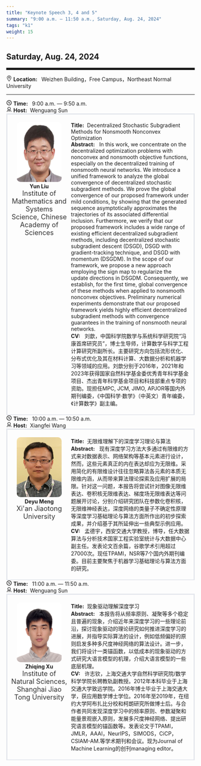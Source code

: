 ```yaml
---
title: "Keynote Speech 3, 4 and 5"
summary: "9:00 a.m. — 11:50 a.m., Saturday, Aug. 24, 2024"
tags: "k1"
weight: 15
---
```


Saturday, Aug. 24, 2024
------


<hr style="border: 0; border-top: 5px solid;">

<!-- <div class="tip">
    <img class="icon" src="/static/images/mdy.jpg" />
    SessionKenote Speech: <span class="font-bold" style="font-size:120%">Optimal Transport in Machine Learning</span>
</div> -->

<div class="tip">
    <img class="icon" src="/icon/didian.png" />
    <b>Location: </b>&nbsp;
    Weizhen Building，Free Campus，Northeast Normal University
</div>

________________________________________

<div class="tip">
    <img class="icon" src="/icon/shizhong.png" />
    <b>Time: </b>&nbsp;
    9:00 a.m. — 9:50 a.m.
</div>

<div class="tip">
    <img class="icon" src="/icon/lingdao.png" />
    <b>Host:</b>&nbsp;
    Wenguang Sun
</div>

<div class="row">
    <div class="left">
        <img src="/images/liuyun.jpg" class="avatar" />
        <div class="font-big font-bold">
            Yun Liu
        </div>
        <div class="institute">
            Institute of Mathematics and Systems Science, Chinese Academy of Sciences
        </div>
    </div>
    <div class="right">
        <div class="font-small">
            <b>Title:</b>&nbsp;
            Decentralized Stochastic Subgradient Methods for Nonsmooth Nonconvex Optimization
        </div>
        <div class="content font-small">
            <b>Abstract:</b> &nbsp;
            In this work, we concentrate on the decentralized optimization problems with nonconvex and nonsmooth objective functions, especially on the decentralized training of nonsmooth neural networks. We introduce a unified framework to analyze the global convergence of decentralized stochastic subgradient methods. We prove the global convergence of our proposed framework under mild conditions, by showing that the generated sequence asymptotically approximates the trajectories of its associated differential inclusion. Furthermore, we verify that our proposed framework includes a wide range of existing efficient decentralized subgradient methods, including decentralized stochastic subgradient descent (DSGD), DSGD with gradient-tracking technique, and DSGD with momentum (DSGDM). In the scope of our framework, we propose a new approach employing the sign map to regularize the update directions in DSGDM. Consequently, we establish, for the first time, global convergence of these methods when applied to nonsmooth nonconvex objectives. Preliminary numerical experiments demonstrate that our proposed framework yields highly efficient decentralized subgradient methods with convergence guarantees in the training of nonsmooth neural networks.
        </div>
        <div class="content font-small">
            <b>CV:</b> &nbsp;
            刘歆，中国科学院数学与系统科学研究院“冯康首席研究员”，博士生导师，计算数学与科学工程计算研究所副所长。主要研究方向包括流形优化、分布式优化及其在材料计算、大数据分析和机器学习等领域的应用。刘歆分别于2016年，2021年和2023年获得国家自然科学基金委优秀青年科学基金项目、杰出青年科学基金项目和科技部重点专项的资助。现担任MPC, JCM, JIMO, APJOR等国内外期刊编委，《中国科学·数学》（中英文）青年编委，《计算数学》副主编。
        </div>
    </div>
</div>


<div class="tip">
    <img class="icon" src="/icon/shizhong.png" />
    <b>Time: </b>&nbsp;
    10:00 a.m. — 10:50 a.m.
</div>

<div class="tip">
    <img class="icon" src="/icon/lingdao.png" />
    <b>Host:</b>&nbsp;
    Xiangfei Wang
</div>

<div class="row">
    <div class="left">
        <img src="/images/mdy.png" class="avatar" />
        <div class="font-big font-bold">
            Deyu Meng
        </div>
        <div class="institute">
            Xi'an Jiaotong University
        </div>
    </div>
    <div class="right">
        <div class="font-small">
            <b>Title:</b>&nbsp;
            无限维理解下的深度学习理论与算法
        </div>
        <div class="content font-small">
            <b>Abstract:</b> &nbsp;
            现有深度学习方法大多通过有限维的方式来对数据表示、网络架构等基本元素进行设计，然而，这些元素真正的内在表达却应为无限维。采用简化的有限维设计往往忽略算法各元素的本质无限维内涵，从而带来算法理论探索及应用扩展的局限。针对这一问题，本报告将尝试针对图像无限维表达、卷积核无限维表达、梯度场无限维表达等问题展开讨论，分别介绍研究团队在参数化卷积核，无限维神经表达，深度网络的类量子不确定性原理等深度学习基础理论与算法方面所作出的初步探索成果，并介绍基于其所延伸出一些典型示例应用。
        </div>
        <div class="content font-small">
            <b>CV:</b> &nbsp;
            孟德宇，西安交通大学教授，博导，任大数据算法与分析技术国家工程实验室统计与大数据中心副主任。发表论文百余篇，谷歌学术引用超过27000次。现任TPAMI，NSR等7个国内外期刊编委。目前主要聚焦于机器学习基础理论与算法方面的研究。
        </div>
    </div>
</div>


<div class="tip">
    <img class="icon" src="/icon/shizhong.png" />
    <b>Time: </b>&nbsp;
    11:00 a.m. — 11:50 a.m.
</div>

<div class="tip">
    <img class="icon" src="/icon/lingdao.png" />
    <b>Host:</b>&nbsp;
    Wenguang Sun
</div>

<div class="row">
    <div class="left">
        <img src="/images/xzq.jpg" class="avatar" />
        <div class="font-big font-bold">
            Zhiqing Xu
        </div>
        <div class="institute">
            Institute of Natural Sciences, Shanghai Jiao Tong University
        </div>
    </div>
    <div class="right">
        <div class="font-small">
            <b>Title:</b>&nbsp;
            现象驱动理解深度学习
        </div>
        <div class="content font-small">
            <b>Abstract:</b> &nbsp;
            本报告将从频率原则、凝聚等多个稳定且普遍的现象，介绍近年来深度学习的一些理论前沿，探讨现象驱动的理论研究如何推进深度学习的进展，并指导实际算法的设计，例如低频偏好的原则启发多种多尺度神经网络的算法设计。进一步，我们将设计一类锚函数，以低成本的现象驱动的方式研究大语言模型的机理，介绍大语言模型的一些底层机理。
        </div>
        <div class="content font-small">
            <b>CV:</b> &nbsp;
            许志钦，上海交通大学自然科学研究院/数学科学学院长聘教轨副教授。2012年本科毕业于上海交通大学致远学院。2016年博士毕业于上海交通大学，获应用数学博士学位。2016年至2019年，在纽约大学阿布扎比分校和柯朗研究所做博士后。与合作者共同发现深度学习中的频率原则、参数凝聚和能量景观嵌入原则，发展多尺度神经网络、提出研究语言模型的锚函数等。发表论文于TPAMI，JMLR，AAAI，NeurIPS，SIMODS，CiCP，CSIAM-AM.等学术期刊和会议。现为Journal of Machine Learning的创刊managing editor。
        </div>
    </div>
</div>

<style>

.tip{}

.icon {
    width: 15px;
}

.row {
    padding: 10px; 
    height: auto; 
    border-bottom-width: 2px; 
    border-style: solid; 
    border-color: #E4E7ED; 
    padding-bottom: 20px; 
    padding-top: 20px;
    display: flex; 
    text-align: justify;
}

.left {
    min-width: 150px !important;
    text-align: center;
}

.avatar {
    width: 120px;
    height: 160px;
    max-width: 100%;
    border-radius: 10px;
}

.right {
    margin-left: 10px; 
    max-width: 80%;
}


.font-small {
    /* font-size: 16px; */
    text-align: left;
}

.font-big {
    /* font-size: 16px; */
    text-align: center;
}

.font-bold {
    font-weight: bold;
}

.institute {
    font-size: 18px;
    color: #333;
    margin-bottom: 10px;
}
</style>
